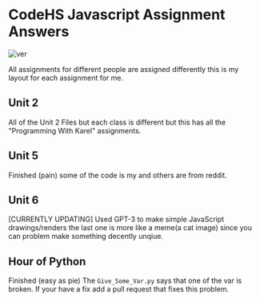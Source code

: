 # CodeHS Javascript Assignment Answers
![ver](https://img.shields.io/badge/version-2.2.1-bright=green?style=flat-square)

All assignments for different people are assigned differently this is my layout for each assignment for me.


## Unit 2

All of the Unit 2 Files but each class is different but this has all the "Programming With Karel" assignments.

## Unit 5

Finished (pain) some of the code is my and others are from reddit.

## Unit 6

[CURRENTLY UPDATING] Used GPT-3 to make simple JavaScript drawings/renders the last one is more like a meme(a cat image) since you can problem make something decently unqiue.

## Hour of Python

Finished (easy as pie) The `Give_Some_Var.py` says that one of the var is broken. If your have a fix add a pull request that fixes this problem.

